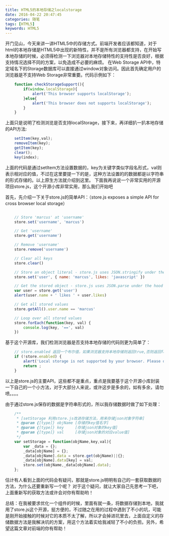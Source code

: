 ```yaml
---
title: HTML5的本地存储之localstorage
date: 2016-04-22 20:47:45
categories: 随笔
tags: [HTML5]
keywords: HTML5
---
```


开门见山，今天来讲一讲HTML5中的存储方式。前端开发者应该都知道，对于html的本地存储是HTML5中出现的新特性，并不是所有浏览器都支持，在开始写本地存储的时候，必须得检测一下浏览器对本地存储特性的支持性是否良好，根据支持情况选择不同的方案，以免造成不必要的麻烦。<!--more-->
在Web Storage API中，特定域名下的Storage数据库可以直接通过window对象访问。因此首先确定用户的浏览器是不支持Web Storage非常重要。代码示例如下：

``` js
    function checkStorageSupport(){
        if(window.localStorage){
            alert('This browser supports localStorage');
        }else{
            alert('This browser does not supports localStorage');
        }
    }
```

上面只是说明了检测浏览是否支持localStorage，接下来，再详细扒一扒本地存储的API方法:
``` js 
    setItem(key,val);
    removeItem(key);
    getItem(key);
    clear();
    key(index);
```
上面的代码是通过setItem方法设置数据的，key为关键字类似字段名形式，val则表示相对应的值，不过在这里要提一下的是，这种方法设置的的数据都是以字符串的形式存储的。以上原生方法就介绍到这里。
下面我再说说一个非常实用的开源项目store.js，这个开源小库非常实用，那么我们开始吧

首先，先介绍一下关于store.js的简单API：（store.js exposes a simple API for cross browser local storage）
``` js

    // Store 'marcus' at 'username'
    store.set('username', 'marcus')

    // Get 'username'
    store.get('username')

    // Remove 'username'
    store.remove('username')

    // Clear all keys
    store.clear()

    // Store an object literal - store.js uses JSON.stringify under the hood
    store.set('user', { name: 'marcus', likes: 'javascript' })

    // Get the stored object - store.js uses JSON.parse under the hood
    var user = store.get('user')
    alert(user.name + ' likes ' + user.likes)

    // Get all stored values
    store.getAll().user.name == 'marcus'

    // Loop over all stored values
    store.forEach(function(key, val) {
        console.log(key, '==', val)
    })
```
基于这个开源库，我们检测浏览器是否支持本地存储的代码则更为简单了：
``` js
    // store.enabled 返回一个布尔值，如果浏览器支持本地存储则返回true,否则返回false
    if (!store.enabled) {
        alert('Local storage is not supported by your browser. Please disable "Private Mode", or upgrade to a modern browser.');
        return ;
    }

```
以上是store.js的主要API，这些都不是重点，重点是我要基于这个开源小库封装一下自己的一个小方法，对于大部分人来说，或许这步是多余的，如有多余，请勿喷。。。。

由于通过store.js保存的数据是字符串形式的，所以我存储数据时做了如下处理：

``` js
    /**
     * [setStorage 利用store.js改进存储方法，用来存储json对象字符串]
     * @param {[type]} objName [存储的key值名字]
     * @param {[type]} key     [存储json对象的key值]
     * @param {[type]} val     [存储json对象的对应value值]
     */
    var setStorage = function(objName,key,val){
        var _data = {};
        _data[objName] = {};
        _data[objName].data = store.get(objName)||{};
        _data[objName].data[key] = val;
        store.set(objName,_data[objName].data);
    };
```
估计有人看到上面的代码会有疑问，那就是store.js明明有自己的一套获取数据的方法，为什么还要重新写一个呢？
对于这个疑问，就让大家自己先思考一下吧，上面重新写的获取方法或许会对你有帮助哟！


总结：在我被要求优化一个组件的时候，里面有就一条，将数据存储到本地，我就用了store.js这个开源，挺方便的，不过随之在用的过程中遇到了不小的坑，可能是刚开始接触的时候对它的本质不太了解，所以才会掉进坑里去，上面自定义的存储数据方法是我解决坑的方案，用这个方法着实给我减轻了不小的负担。另外，希望这篇文章对前端的你有帮助！